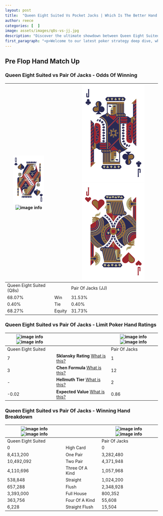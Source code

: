 ```yaml
---
layout: post
title:  "Queen Eight Suited Vs Pocket Jacks | Which Is The Better Hand In Poker? A Complete Guide"
author: reece
categories: [  ]
image: assets/images/q8s-vs-jj.jpg
description: "Discover the ultimate showdown between Queen Eight Suited and Pair Of Jacks in poker! Uncover the odds, strategies, and scenarios where one hand triumphs over the other. Get ready to up your poker game with this thrilling analysis."
first_paragraph: "<p>Welcome to our latest poker strategy deep dive, where we're pitting two distinct hands against each other in a high-stakes showdown: Queen Eight Suited vs Pair Of Jacks.</p><p>In the dynamic world of poker, every decision counts, and knowing which hand holds the upper hand is key to your success at the table.</p><p>In this article, we'll dissect these two hands, explore the scenarios where one dominates the other, and equip you with the knowledge to make strategic choices that can tip the odds in your favor.</p><p>Get ready to unravel the intriguing dynamics of these poker hands and elevate your game to new heights.</p>"
---
```




[comment]: # (sp0)

## Pre Flop Hand Match Up

<div class="table hand-ratings" markdown="1"> 



### Queen Eight Suited vs Pair Of Jacks - Odds Of Winning


    
| ![image info](assets/images/hand1/q.png) ![image info](assets/images/hand1/8s.png) |  | ![image info](assets/images/hand2/j.png) ![image info](assets/images/hand2/jo.png) |
| -------- | -------- | -------- |
| Queen Eight Suited (Q8s) |  | Pair Of Jacks (JJ) |
| 68.07% | Win | 31.53% |
| 0.40% | Tie | 0.40% |
| 68.27% | Equity | 31.73% |




[comment]: # (sp1)



### Queen Eight Suited vs Pair Of Jacks - Limit Poker Hand Ratings


    
| ![image info](https://www.riverpairs.com/assets/images/hand1/q.png) ![image info](https://www.riverpairs.com/assets/images/hand1/8s.png) |  | ![image info](https://www.riverpairs.com/assets/images/hand2/j.png) ![image info](https://www.riverpairs.com/assets/images/hand2/jo.png) |
| -------- | -------- | -------- |
| Queen Eight Suited |  | Pair Of Jacks |
| 7 | **Sklansky Rating** [What is this?](/sklansky-rating-explained) | 1 |
| 3 | **Chen Formula** [What is this?](/chen-formula-explained) | 12 |
| - | **Hellmuth Tier** [What is this?](/Hellmuth-tier-explained) | 2 |
| -0.02 | **Expected Value** [What is this?](/expected-value-explained) | 0.86 |




[comment]: # (sp2)



### Queen Eight Suited vs Pair Of Jacks - Winning Hand Breakdown


    
| ![image info](https://www.riverpairs.com/assets/images/hand1/q.png) ![image info](https://www.riverpairs.com/assets/images/hand1/8s.png) |  | ![image info](https://www.riverpairs.com/assets/images/hand2/j.png) ![image info](https://www.riverpairs.com/assets/images/hand2/jo.png) |
| -------- | -------- | -------- |
| Queen Eight Suited |  | Pair Of Jacks |
| 0 | High Card | 0 |
| 8,413,200 | One Pair | 3,282,480 |
| 10,492,092 | Two Pair | 4,371,948 |
| 4,110,696 | Three Of A Kind | 1,057,968 |
| 538,848 | Straight | 1,024,200 |
| 657,288 | Flush | 2,348,928 |
| 3,393,000 | Full House | 800,352 |
| 363,756 | Four Of A Kind | 55,608 |
| 6,228 | Straight Flush | 15,504 |




[comment]: # (sp3)



</div>

[comment]: # (sp4)



[comment]: # (sp5)

